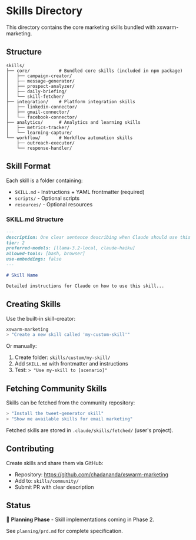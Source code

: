 # Skills Directory

This directory contains the core marketing skills bundled with xswarm-marketing.

## Structure

```
skills/
├── core/           # Bundled core skills (included in npm package)
│   ├── campaign-creator/
│   ├── message-generator/
│   ├── prospect-analyzer/
│   ├── daily-briefing/
│   └── skill-fetcher/
├── integration/    # Platform integration skills
│   ├── linkedin-connector/
│   ├── gmail-connector/
│   └── facebook-connector/
├── analytics/      # Analytics and learning skills
│   ├── metrics-tracker/
│   └── learning-capture/
└── workflow/       # Workflow automation skills
    ├── outreach-executor/
    └── response-handler/
```

## Skill Format

Each skill is a folder containing:

- `SKILL.md` - Instructions + YAML frontmatter (required)
- `scripts/` - Optional scripts
- `resources/` - Optional resources

### SKILL.md Structure

```markdown
---
description: One clear sentence describing when Claude should use this skill
tier: 2
preferred-models: [llama-3.2-local, claude-haiku]
allowed-tools: [bash, browser]
use-embeddings: false
---

# Skill Name

Detailed instructions for Claude on how to use this skill...
```

## Creating Skills

Use the built-in skill-creator:

```bash
xswarm-marketing
> "Create a new skill called 'my-custom-skill'"
```

Or manually:
1. Create folder: `skills/custom/my-skill/`
2. Add `SKILL.md` with frontmatter and instructions
3. Test: `> "Use my-skill to [scenario]"`

## Fetching Community Skills

Skills can be fetched from the community repository:

```bash
> "Install the tweet-generator skill"
> "Show me available skills for email marketing"
```

Fetched skills are stored in `.claude/skills/fetched/` (user's project).

## Contributing

Create skills and share them via GitHub:
- Repository: https://github.com/chadananda/xswarm-marketing
- Add to: `skills/community/`
- Submit PR with clear description

## Status

🚧 **Planning Phase** - Skill implementations coming in Phase 2.

See `planning/prd.md` for complete specification.
